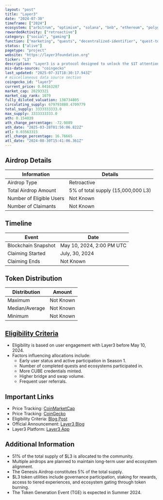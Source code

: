 ```yaml
---
layout: "post"
title: "Layer3"
date: "2024-07-30"
timeframe: ["2024"]
ecosystem: ["arbitrum", "optimism", "solana", "bnb", "ethereum", "polygon"]
rewardedActivity: ["retroactive"]
category: ["social", "gaming"]
function: ["marketing", "quests", "decentralized-identifier", "quest-to-earn"]
status: ["alive"]
pagetype: "project"
website: "https://layer3foundation.org"
ticker: "L3"
description: "Layer3 is a protocol designed to unlock the $1T attention economy by creating a liquid market for attention. It operates across EVM, Solana, and Cosmos, facilitating decentralized identity and incentives infrastructure."
mis-data-source: "coingecko"
last_updated: "2025-07-31T18:30:17.943Z"
# miscellaneous data source section
coingecko_id: "layer3"
current_price: 0.04163287
market_cap: 28293321
market_cap_rank: 1079
fully_diluted_valuation: 138734805
circulating_supply: 679793880.4709779
total_supply: 3333333333.0
max_supply: 3333333333.0
ath: 0.154039
ath_change_percentage: -72.9889
ath_date: "2025-03-28T01:56:06.822Z"
atl: 0.03563315
atl_change_percentage: 16.76665
atl_date: "2024-08-30T15:41:06.361Z"
---
```


## Airdrop Details

| Information              | Details                            |
| ------------------------ | ---------------------------------- |
| Airdrop Type             | Retroactive                        |
| Total Airdrop Amount     | 5% of total supply (15,000,000 L3) |
| Number of Eligible Users | Not Known                          |
| Number of Claimants      | Not Known                          |

## Timeline

| Event               | Date                      |
| ------------------- | ------------------------- |
| Blockchain Snapshot | May 10, 2024, 2:00 PM UTC |
| Claiming Started    | July, 30, 2024            |
| Claiming Ends       | Not Known                 |

## Token Distribution

| Distribution   | Amount    |
| -------------- | --------- |
| Maximum        | Not Known |
| Median/Average | Not Known |
| Minimum        | Not Known |

## [Eligibility Criteria](https://layer3foundation.org/blog/introducing-l3)

- Eligibility is based on user engagement with Layer3 before May 10, 2024.
- Factors influencing allocations include:
  - Early user status and active participation in Season 1.
  - Number of completed quests and ecosystems participated in.
  - More CUBE credentials minted.
  - Higher bridge and swap volume.
  - Frequent user referrals.

## Important Links

- Price Tracking: [CoinMarketCap](https://coinmarketcap.com/currencies/layer3)
- Price Tracking: [CoinGecko](https://www.coingecko.com/en/coins/layer3)
- Eligibility Criteria: [Blog Post](https://layer3foundation.org/blog/introducing-l3)
- Official Announcement: [Layer3 Blog](https://layer3foundation.org/blog/introducing-l3)
- Layer3 Platform: [Layer3 App](https://app.layer3.xyz/)

## Additional Information

- 51% of the total supply of $L3 is allocated to the community.
- Multiple airdrops are planned to maintain long-term user and ecosystem alignment.
- The Genesis Airdrop constitutes 5% of the total supply.
- $L3 token utilities include governance participation, staking for rewards, access to tiered experiences, and ecosystem gating through token burning.
- The Token Generation Event (TGE) is expected in Summer 2024.